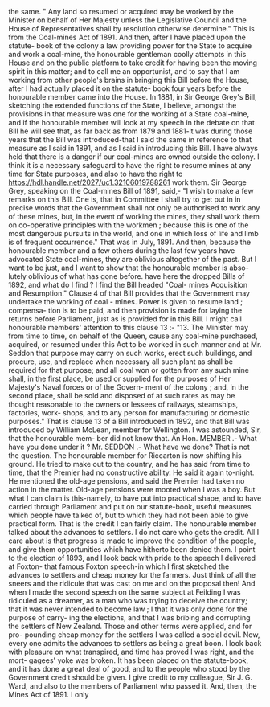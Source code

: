 the same. " Any land so resumed or acquired may be worked by the Minister on behalf of Her Majesty unless the Legislative Council and the House of Representatives shall by resolution otherwise determine." This is from the Coal-mines Act of 1891. And then, after I have placed upon the statute- book of the colony a law providing power for the State to acquire and work a coal-mine, the honourable gentleman coolly attempts in this House and on the public platform to take credit for having been the moving spirit in this matter; and to call me an opportunist, and to say that I am working from other people's brains in bringing this Bill before the House, after I had actually placed it on the statute- book four years before the honourable member came into the House. In 1881, in Sir George Grey's Bill, sketching the extended functions of the State, I believe, amongst the provisions in that measure was one for the working of a State coal-mine, and if the honourable member will look at my speech in the debate on that Bill he will see that, as far back as from 1879 and 1881-it was during those years that the Bill was introduced-that I said the same in reference to that measure as I said in 1891, and as I said in introducing this Bill. I have always held that there is a danger if our coal-mines are owned outside the colony. I think it is a necessary safeguard to have the right to resume mines at any time for State purposes, and also to have the right to https://hdl.handle.net/2027/uc1.32106019788261 work them. Sir George Grey, speaking on the Coal-mines Bill of 1891, said,- "I wish to make a few remarks on this Bill. One is, that in Committee I shall try to get put in in precise words that the Government shall not only be authorised to work any of these mines, but, in the event of working the mines, they shall work them on co-operative principles with the workmen ; because this is one of the most dangerous pursuits in the world, and one in which loss of life and limb is of frequent occurrence." That was in July, 1891. And then, because the honourable member and a few others during the last few years have advocated State coal-mines, they are oblivious altogether of the past. But I want to be just, and I want to show that the honourable member is abso- lutely oblivious of what has gone before. have here the dropped Bills of 1892, and what do I find ? I find the Bill headed "Coal- mines Acquisition and Resumption." Clause 4 of that Bill provides that the Government may undertake the working of coal - mines. Power is given to resume land ; compensa- tion is to be paid, and then provision is made for laying the returns before Parliament, just as is provided for in this Bill. I might call honourable members' attention to this clause 13 :- "13. The Minister may from time to time, on behalf of the Queen, cause any coal-mine purchased, acquired, or resumed under this Act to be worked in such manner and at Mr. Seddon that purpose may carry on such works, erect such buildings, and procure, use, and replace when necessary all such plant as shall be required for that purpose; and all coal won or gotten from any such mine shall, in the first place, be used or supplied for the purposes of Her Majesty's Naval forces or of the Govern- ment of the colony ; and, in the second place, shall be sold and disposed of at such rates as may be thought reasonable to the owners or lessees of railways, steamships, factories, work- shops, and to any person for manufacturing or domestic purposes." That is clause 13 of a Bill introduced in 1892, and that Bill was introduced by William McLean, member for Wellington. I was astounded, Sir, that the honourable mem- ber did not know that. An Hon. MEMBER .- What have you done under it ? Mr. SEDDON .- What have we done? That is not the question. The honourable member for Riccarton is now shifting his ground. He tried to make out to the country, and he has said from time to time, that the Premier had no constructive ability. He said it again to-night. He mentioned the old-age pensions, and said the Premier had taken no action in the matter. Old-age pensions were mooted when I was a boy. But what I can claim is this-namely, to have put into practical shape, and to have carried through Parliament and put on our statute-book, useful measures which people have talked of, but to which they had not been able to give practical form. That is the credit I can fairly claim. The honourable member talked about the advances to settlers. I do not care who gets the credit. All I care about is that progress is made to improve the condition of the people, and give them opportunities which have hitherto been denied them. I point to the election of 1893, and I look back with pride to the speech I delivered at Foxton- that famous Foxton speech-in which I first sketched the advances to settlers and cheap money for the farmers. Just think of all the sneers and the ridicule that was cast on me and on the proposal then! And when I made the second speech on the same subject at Feilding I was ridiculed as a dreamer, as a man who was trying to deceive the country; that it was never intended to become law ; I that it was only done for the purpose of carry- ing the elections, and that I was bribing and corrupting the settlers of New Zealand. Those and other terms were applied, and for pro- pounding cheap money for the settlers I was called a social devil. Now, every one admits the advances to settlers as being a great boon. I look back with pleasure on what transpired, and time has proved I was right, and the mort- gagees' yoke was broken. It has been placed on the statute-book, and it has done a great deal of good, and to the people who stood by the Government credit should be given. I give credit to my colleague, Sir J. G. Ward, and also to the members of Parliament who passed it. And, then, the Mines Act of 1891. I only 